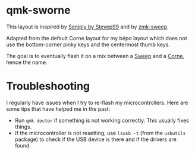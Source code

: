 # qmk-sworne

This layout is inspired by [Seniply by Stevep99](https://stevep99.github.io/seniply/) and by [zmk-sweep](https://github.com/duckyb/zmk-sweep).

Adapted from the default Corne layout for my bépo layout which does not use the bottom-corner pinky keys and the centermost thumb keys.

The goal is to eventually flash it on a mix between a [Sweep](https://github.com/davidphilipbarr/Sweep) and a [Corne](https://github.com/foostan/crkbd), hence the name.


# Troubleshooting

I regularly have issues when I try to re-flash my microcontrollers. Here are some tips that have helped me in the past:

- Run `qmk doctor` if something is not working correctly. This usually fixes things.
- If the microcontroller is not resetting, use `lsusb -t` (from the `usbutils` package) to check if the USB device is there and if the drivers are found.
